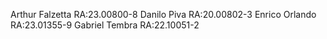Arthur Falzetta RA:23.00800-8
Danilo Piva RA:20.00802-3
Enrico Orlando RA:23.01355-9
Gabriel Tembra RA:22.10051-2
